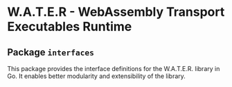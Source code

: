 # W.A.T.E.R - WebAssembly Transport Executables Runtime

## Package `interfaces`

This package provides the interface definitions for the W.A.T.E.R. library in Go. It enables better modularity and extensibility of the library.